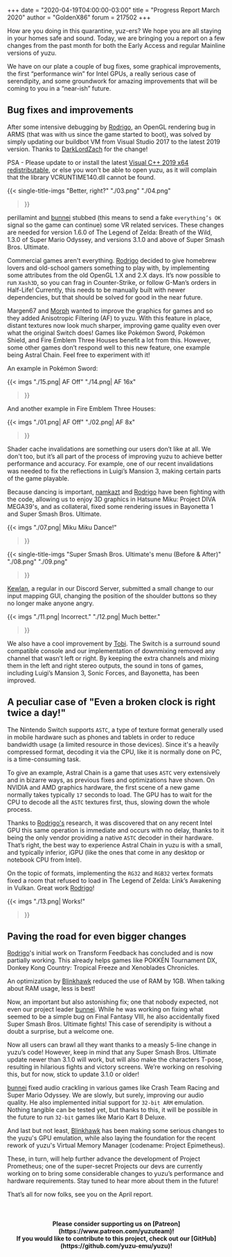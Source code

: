 +++
date = "2020-04-19T04:00:00-03:00"
title = "Progress Report March 2020"
author = "GoldenX86"
forum = 217502
+++ 

How are you doing in this quarantine, yuz-ers? We hope you are all staying in your homes safe and sound.
Today, we are bringing you a report on a few changes from the past month for both the Early Access and regular Mainline versions of yuzu.
<!--more-->

We have on our plate a couple of bug fixes, some graphical improvements, the first “performance win” for Intel GPUs, a really serious case of serendipity, and some groundwork for amazing improvements that will be coming to you in a “near-ish” future.

## Bug fixes and improvements

After some intensive debugging by [Rodrigo](https://github.com/ReinUsesLisp), an OpenGL rendering bug in ARMS (that was with us since the game started to boot), was solved by simply updating our buildbot VM from Visual Studio 2017 to the latest 2019 version.
Thanks to [DarkLordZach](https://github.com/DarkLordZach) for the change!

PSA - Please update to or install the latest [Visual C++ 2019 x64 redistributable](https://support.microsoft.com/en-us/help/2977003/the-latest-supported-visual-c-downloads), or else you won’t be able to open yuzu, as it will complain that the library VCRUNTIME140.dll cannot be found.

{{< single-title-imgs
    "Better, right?"
    "./03.png"
    "./04.png"
  >}}

perillamint and [bunnei](https://github.com/bunnei) stubbed (this means to send a fake `everything’s OK` signal so the game can continue) some VR related services.
These changes are needed for version 1.6.0 of The Legend of Zelda: Breath of the Wild, 1.3.0 of Super Mario Odyssey, and versions 3.1.0 and above of Super Smash Bros. Ultimate.

Commercial games aren't everything.
[Rodrigo](https://github.com/ReinUsesLisp) decided to give homebrew lovers and old-school gamers something to play with, by implementing some attributes from the old OpenGL 1.X and 2.X days.
It’s now possible to run `Xash3D`, so you can frag in Counter-Strike, or follow G-Man’s orders in Half-Life!
Currently, this needs to be manually built with newer dependencies, but that should be solved for good in the near future.

Margen67 and [Morph](https://github.com/Morph1984) wanted to improve the graphics for games and so they added Anisotropic Filtering (AF) to yuzu.
With this feature in place, distant textures now look much sharper, improving game quality even over what the original Switch does! 
Games like Pokémon Sword, Pokémon Shield, and Fire Emblem Three Houses benefit a lot from this.
However, some other games don’t respond well to this new feature, one example being Astral Chain. Feel free to experiment with it!

An example in Pokémon Sword:

{{< imgs
    "./15.png| AF Off"
    "./14.png| AF 16x"
  >}}
  
And another example in Fire Emblem Three Houses:  
  
{{< imgs
    "./01.png| AF Off"
    "./02.png| AF 8x"
  >}}

Shader cache invalidations are something our users don’t like at all. 
We don't too, but it’s all part of the process of improving yuzu to achieve better performance and accuracy.
For example, one of our recent invalidations was needed to fix the reflections in Luigi’s Mansion 3, making certain parts of the game playable.

Because dancing is important, [namkazt](https://github.com/namkazt) and [Rodrigo](https://github.com/ReinUsesLisp) have been fighting with the code, allowing us to enjoy 3D graphics in Hatsune Miku: Project DIVA MEGA39's, and as collateral, fixed some rendering issues in Bayonetta 1 and Super Smash Bros. Ultimate.

{{< imgs
    "./07.png| Miku Miku Dance!"
  >}}

{{< single-title-imgs
    "Super Smash Bros. Ultimate's menu (Before & After)"
    "./08.png"
    "./09.png"
  >}}

[Kewlan](https://github.com/Kewlan), a regular in our Discord Server, submitted a small change to our input mapping GUI, changing the position of the shoulder buttons so they no longer make anyone angry.

{{< imgs
    "./11.png| Incorrect."
    "./12.png| Much better."
  >}}

We also have a cool improvement by [Tobi](https://github.com/FearlessTobi).
The Switch is a surround sound compatible console and our implementation of downmixing removed any channel that wasn’t left or right.
By keeping the extra channels and mixing them in the left and right stereo outputs, the sound in tons of games, including Luigi’s Mansion 3, Sonic Forces, and Bayonetta, has been improved.

## A peculiar case of "Even a broken clock is right twice a day!"

The Nintendo Switch supports `ASTC`, a type of texture format generally used in mobile hardware such as phones and tablets in order to reduce bandwidth usage (a limited resource in those devices).
Since it's a heavily compressed format, decoding it via the CPU, like it is normally done on PC, is a time-consuming task.

To give an example, Astral Chain is a game that uses `ASTC` very extensively and in bizarre ways, as previous fixes and optimizations have shown.
On NVIDIA and AMD graphics hardware, the first scene of a new game normally takes typically `17` seconds to load. The GPU has to wait for the CPU to decode all the `ASTC` textures first, thus, slowing down the whole process.

Thanks to [Rodrigo's](https://github.com/ReinUsesLisp) research, it was discovered that on any recent Intel GPU this same operation is immediate and occurs with no delay, thanks to it being the only vendor providing a native `ASTC` decoder in their hardware.
That’s right, the best way to experience Astral Chain in yuzu is with a small, and typically inferior, iGPU (like the ones that come in any desktop or notebook CPU from Intel).

On the topic of formats, implementing the `RG32` and `RGB32` vertex formats fixed a room that refused to load in The Legend of Zelda: Link’s Awakening in Vulkan.
Great work [Rodrigo](https://github.com/ReinUsesLisp)!

{{< imgs
    "./13.png| Works!"
  >}}
  
## Paving the road for even bigger changes

[Rodrigo](https://github.com/ReinUsesLisp)'s initial work on Transform Feedback has concluded and is now partially working. 
This already helps games like POKKÉN Tournament DX, Donkey Kong Country: Tropical Freeze and Xenoblades Chronicles.

An optimization by [Blinkhawk](https://github.com/FernandoS27) reduced the use of RAM by 1GB.
When talking about RAM usage, less is best!

Now, an important but also astonishing fix; one that nobody expected, not even our project leader [bunnei](https://github.com/bunnei).
While he was working on fixing what seemed to be a simple bug on Final Fantasy VIII, he also accidentally fixed Super Smash Bros. Ultimate fights!
This case of serendipity is without a doubt a surprise, but a welcome one.

Now all users can brawl all they want thanks to a measly 5-line change in yuzu’s code!
However, keep in mind that any Super Smash Bros. Ultimate update newer than 3.1.0 will work, but will also make the characters T-pose, resulting in hilarious fights and victory screens.
We’re working on resolving this, but for now, stick to update 3.1.0 or older!

[bunnei](https://github.com/bunnei) fixed audio crackling in various games like Crash Team Racing and Super Mario Odyssey.
We are slowly, but surely, improving our audio quality.
He also implemented initial support for `32-bit ARM` emulation. 
Nothing tangible can be tested yet, but thanks to this, it will be possible in the future to run `32-bit` games like Mario Kart 8 Deluxe.

And last but not least, [Blinkhawk](https://github.com/FernandoS27) has been making some serious changes to the yuzu's GPU emulation, while also laying the foundation for the recent rework of yuzu's Virtual Memory Manager (codename: Project Epimetheus).

These, in turn, will help further advance the development of Project Prometheus; one of the super-secret Projects our devs are currently working on to bring some considerable changes to yuzu’s performance and hardware requirements.
Stay tuned to hear more about them in the future!

That’s all for now folks, see you on the April report.

&nbsp;
<h4 style="text-align:center;">
<b>Please consider supporting us on [Patreon](https://www.patreon.com/yuzuteam)!<br>
If you would like to contribute to this project, check out our [GitHub](https://github.com/yuzu-emu/yuzu)!</b>
</h4>
